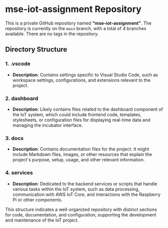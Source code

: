 
# mse-iot-assignment Repository

This is a private GitHub repository named **"mse-iot-assignment"**. The repository is currently on the `main` branch, with a total of 4 branches available. There are no tags in the repository.

## Directory Structure

### 1. .vscode
- **Description**: Contains settings specific to Visual Studio Code, such as workspace settings, configurations, and extensions relevant to the project.

### 2. dashboard
- **Description**: Likely contains files related to the dashboard component of the IoT system, which could include frontend code, templates, stylesheets, or configuration files for displaying real-time data and managing the incubator interface.

### 3. docs
- **Description**: Contains documentation files for the project. It might include Markdown files, images, or other resources that explain the project's purpose, setup, usage, and other relevant information.

### 4. services
- **Description**: Dedicated to the backend services or scripts that handle various tasks within the IoT system, such as data processing, communication with AWS IoT Core, and interactions with the Raspberry Pi or other components.

This structure indicates a well-organized repository with distinct sections for code, documentation, and configuration, supporting the development and maintenance of the IoT project.
